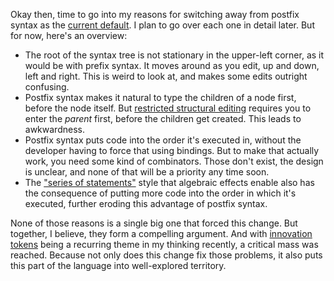 Okay then, time to go into my reasons for switching away from postfix syntax as
the [current default](/daily/2025-05-06). I plan to go over each one in detail
later. But for now, here's an overview:

- The root of the syntax tree is not stationary in the upper-left corner, as it
  would be with prefix syntax. It moves around as you edit, up and down, left
  and right. This is weird to look at, and makes some edits outright confusing.
- Postfix syntax makes it natural to type the children of a node first, before
  the node itself. But [restricted structural editing](/daily/2025-05-04)
  requires you to enter the _parent_ first, before the children get created.
  This leads to awkwardness.
- Postfix syntax puts code into the order it's executed in, without the
  developer having to force that using bindings. But to make that actually work,
  you need some kind of combinators. Those don't exist, the design is unclear,
  and none of that will be a priority any time soon.
- The ["series of statements"](/daily/2025-04-27) style that algebraic effects
  enable also has the consequence of putting more code into the order in which
  it's executed, further eroding this advantage of postfix syntax.

None of those reasons is a single big one that forced this change. But together,
I believe, they form a compelling argument. And with [innovation tokens] being a
recurring theme in my thinking recently, a critical mass was reached. Because
not only does this change fix those problems, it also puts this part of the
language into well-explored territory.

[innovation tokens]: https://mcfunley.com/choose-boring-technology
